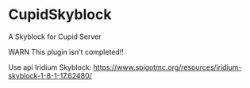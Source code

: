 # CupidSkyblock
A Skyblock for Cupid Server

WARN This plugin isn't completed!!

Use api Iridium Skyblock: https://www.spigotmc.org/resources/iridium-skyblock-1-8-1-17.62480/
